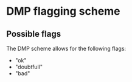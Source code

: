# DMP flagging scheme

## Possible flags

The DMP scheme allows for the following flags:

*    "ok"
*    "doubtfull"
*    "bad"

